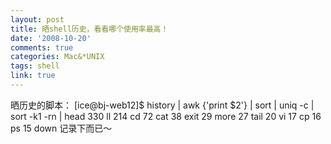 ```yaml
---
layout: post
title: 晒shell历史，看看哪个使用率最高！
date: '2008-10-20'
comments: true
categories: Mac&*UNIX
tags: shell
link: true
---
```

晒历史的脚本：
[ice@bj-web12]$ history | awk {'print $2'} | sort | uniq -c | sort -k1 -rn | head
330 ll
214 cd
72 cat
38 exit
29 more
27 tail
20 vi
17 cp
16 ps
15 down
记录下而已～
